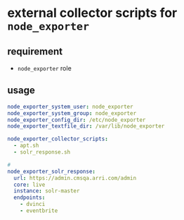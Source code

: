 # external collector scripts for `node_exporter`

## requirement

- `node_exporter` role

## usage

```yaml
node_exporter_system_user: node_exporter
node_exporter_system_group: node_exporter
node_exporter_config_dir: /etc/node_exporter
node_exporter_textfile_dir: /var/lib/node_exporter

node_exporter_collector_scripts:
  - apt.sh
  - solr_response.sh

#
node_exporter_solr_response:
  url: https://admin.cmsqa.arri.com/admin
  core: live
  instance: solr-master
  endpoints:
    - dvinci
    - eventbrite
```